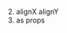 <!-- 1. Box fullWidth -->
2. alignX alignY
3. as props
<!-- 4. left right bottom top when position:absolute -->